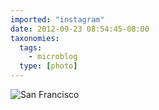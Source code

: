 ```yaml
---
imported: "instagram"
date: 2012-09-23 08:54:45-08:00
taxonomies:
  tags:
    - microblog
  type: [photo]
---
```

![San Francisco](/media/images/photos/2012/09/d59c2f501e4a8b6f68da62ec085ebdf7.jpg)

